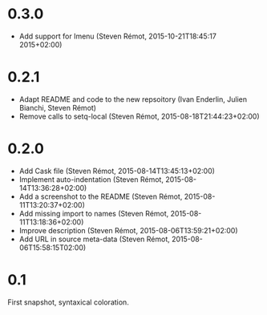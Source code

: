 # 0.3.0

* Add support for Imenu (Steven Rémot, 2015-10-21T18:45:17 2015+02:00)

# 0.2.1

* Adapt README and code to the new repsoitory (Ivan Enderlin, Julien Bianchi, Steven Rémot)
* Remove calls to setq-local (Steven Rémot, 2015-08-18T21:44:23+02:00)

# 0.2.0

* Add Cask file (Steven Rémot, 2015-08-14T13:45:13+02:00)
* Implement auto-indentation (Steven Rémot, 2015-08-14T13:36:28+02:00)
* Add a screenshot to the README (Steven Rémot, 2015-08-11T13:20:37+02:00)
* Add missing import to names (Steven Rémot, 2015-08-11T13:18:36+02:00)
* Improve description (Steven Rémot, 2015-08-06T13:59:21+02:00)
* Add URL in source meta-data (Steven Rémot, 2015-08-06T15:58:15T02:00)

# 0.1

First snapshot, syntaxical coloration.

